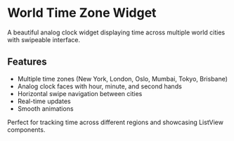 # World Time Zone Widget

A beautiful analog clock widget displaying time across multiple world cities with swipeable interface.

## Features
- Multiple time zones (New York, London, Oslo, Mumbai, Tokyo, Brisbane)
- Analog clock faces with hour, minute, and second hands
- Horizontal swipe navigation between cities
- Real-time updates
- Smooth animations

Perfect for tracking time across different regions and showcasing ListView components.
